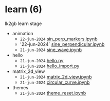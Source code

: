 # learn (6)
lk2gb learn stage

+ animation
  - `22-jun-2024` [sin_perp_markers.ipynb](sin_perp_markers.ipynb)
  - '22-jun-2024` [sine_perpendicular.ipynb](sine_perpendicular.ipynb)
  - `21-jun-2024` [sine_wave.ipynb](sine_wave.ipynb)
+ hello
  - `21-jun-2024` [hello.py](hello.py)
  - `21-jun-2024` [hello_import.py](hello_import.py)
+ matrix_2d_view
  - `21-jun-2024` [matrix_2d_view.ipynb](matrix_2d_view.ipynb)
  - `21-jun-2024` [circular_curve.ipynb](circular_curve.ipynb)
+ themes
  - `21-jun-2024` [theme_reset.ipynb](theme_reset.ipynb)
